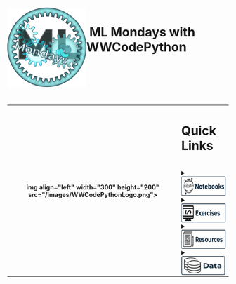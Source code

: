 <br>

<img align="left" width="180" src="images/ML Mondays_II.png">
<p vertical-align="top"><h1>&nbsp;ML Mondays with WWCodePython</h1>
</p>

<br><br><br>

&nbsp;

<div width="80%">
<table style="border: none;">
  <tr style="border: none;">
    <th style="border: none;">img align="left" width="300" height="200" src="/images/WWCodePythonLogo.png"><br></th>
    <td align="left" style="border: none;"><p vertical-align="middle"><h1>Quick Links</h1></p>
<br>
<div>
<details>
 	<summary><img align="left" width="130" height="45" src="/images/Jupyter_btn.png"><br>
    </summary>
    
<br>


<br>
<br>

</details>
</div>
<br>
<div>
<details>
    <summary><img align="left" width="130" height="43" src="/images/Exercises_btn.png">
    </summary>
<br>
  

<br>
</details>
</div>
<br>
<div>
<details>
    <summary><img align="left" width="130" height="43" src="/images/Resources_btn.png">
    </summary>
<br>
  

<br>
</details>
</div>
<br>
<div>
<details>
    <summary><img align="left" width="100" height="43" src="/images/Data_btn.png">
    </summary>
<br>
  

<br>
</details>
</div>
</td>
  </tr>
</table>

